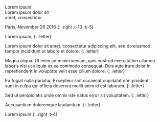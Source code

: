 Lorem ipsum <br>
Lorem ipsum dolor sit <br>
amet, consectetur <br>

Paris, November 26 2016
{: .right .t-10 .b-5}

Lorem ipsum,
{: .letter}

Lorem ipsum dolor sit amet, consectetur adipiscing elit, sed do eiusmod tempor
incididunt ut labore et dolore.
{: .letter}

Magna aliqua. Ut enim ad minim veniam, quis nostrud exercitation ullamco
laboris nisi ut aliquip ex ea commodo consequat. Duis aute irure dolor in
reprehenderit in voluptate velit esse cillum dolore.
{: .letter}

Eu fugiat nulla pariatur. Excepteur sint occaecat cupidatat non proident, sunt
in culpa qui officia deserunt mollit anim id est laborum.
{: .letter}

Sed ut perspiciatis unde omnis iste natus error sit voluptatem.
{: .letter}

Accusantium doloremque laudantium.
{: .letter}

Lorem ipsum
{: .right .t-4}

